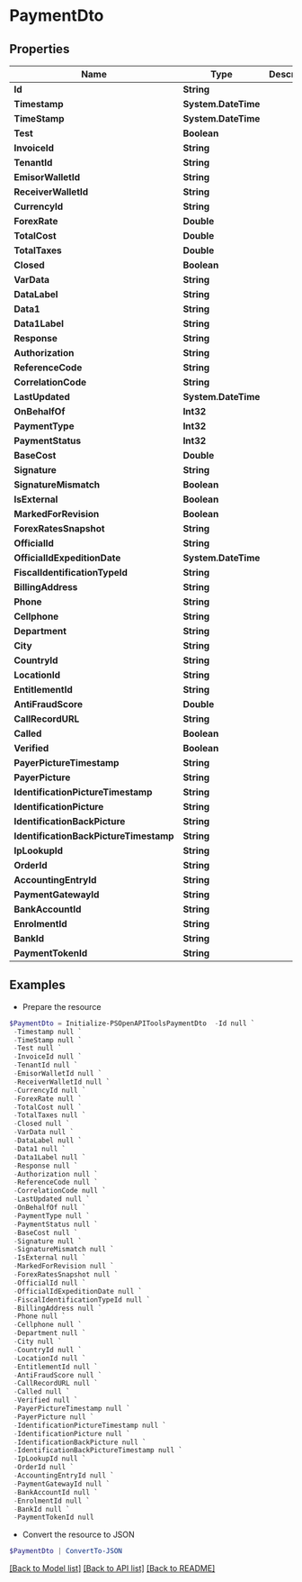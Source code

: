 # PaymentDto
## Properties

Name | Type | Description | Notes
------------ | ------------- | ------------- | -------------
**Id** | **String** |  | [optional] 
**Timestamp** | **System.DateTime** |  | [optional] 
**TimeStamp** | **System.DateTime** |  | [optional] 
**Test** | **Boolean** |  | [optional] 
**InvoiceId** | **String** |  | [optional] 
**TenantId** | **String** |  | [optional] 
**EmisorWalletId** | **String** |  | [optional] 
**ReceiverWalletId** | **String** |  | [optional] 
**CurrencyId** | **String** |  | [optional] 
**ForexRate** | **Double** |  | [optional] 
**TotalCost** | **Double** |  | [optional] 
**TotalTaxes** | **Double** |  | [optional] 
**Closed** | **Boolean** |  | [optional] 
**VarData** | **String** |  | [optional] 
**DataLabel** | **String** |  | [optional] 
**Data1** | **String** |  | [optional] 
**Data1Label** | **String** |  | [optional] 
**Response** | **String** |  | [optional] 
**Authorization** | **String** |  | [optional] 
**ReferenceCode** | **String** |  | [optional] 
**CorrelationCode** | **String** |  | [optional] 
**LastUpdated** | **System.DateTime** |  | [optional] 
**OnBehalfOf** | **Int32** |  | [optional] 
**PaymentType** | **Int32** |  | [optional] 
**PaymentStatus** | **Int32** |  | [optional] 
**BaseCost** | **Double** |  | [optional] 
**Signature** | **String** |  | [optional] 
**SignatureMismatch** | **Boolean** |  | [optional] 
**IsExternal** | **Boolean** |  | [optional] 
**MarkedForRevision** | **Boolean** |  | [optional] 
**ForexRatesSnapshot** | **String** |  | [optional] 
**OfficialId** | **String** |  | [optional] 
**OfficialIdExpeditionDate** | **System.DateTime** |  | [optional] 
**FiscalIdentificationTypeId** | **String** |  | [optional] 
**BillingAddress** | **String** |  | [optional] 
**Phone** | **String** |  | [optional] 
**Cellphone** | **String** |  | [optional] 
**Department** | **String** |  | [optional] 
**City** | **String** |  | [optional] 
**CountryId** | **String** |  | [optional] 
**LocationId** | **String** |  | [optional] 
**EntitlementId** | **String** |  | [optional] 
**AntiFraudScore** | **Double** |  | [optional] 
**CallRecordURL** | **String** |  | [optional] 
**Called** | **Boolean** |  | [optional] 
**Verified** | **Boolean** |  | [optional] 
**PayerPictureTimestamp** | **String** |  | [optional] 
**PayerPicture** | **String** |  | [optional] 
**IdentificationPictureTimestamp** | **String** |  | [optional] 
**IdentificationPicture** | **String** |  | [optional] 
**IdentificationBackPicture** | **String** |  | [optional] 
**IdentificationBackPictureTimestamp** | **String** |  | [optional] 
**IpLookupId** | **String** |  | [optional] 
**OrderId** | **String** |  | [optional] 
**AccountingEntryId** | **String** |  | [optional] 
**PaymentGatewayId** | **String** |  | [optional] 
**BankAccountId** | **String** |  | [optional] 
**EnrolmentId** | **String** |  | [optional] 
**BankId** | **String** |  | [optional] 
**PaymentTokenId** | **String** |  | [optional] 

## Examples

- Prepare the resource
```powershell
$PaymentDto = Initialize-PSOpenAPIToolsPaymentDto  -Id null `
 -Timestamp null `
 -TimeStamp null `
 -Test null `
 -InvoiceId null `
 -TenantId null `
 -EmisorWalletId null `
 -ReceiverWalletId null `
 -CurrencyId null `
 -ForexRate null `
 -TotalCost null `
 -TotalTaxes null `
 -Closed null `
 -VarData null `
 -DataLabel null `
 -Data1 null `
 -Data1Label null `
 -Response null `
 -Authorization null `
 -ReferenceCode null `
 -CorrelationCode null `
 -LastUpdated null `
 -OnBehalfOf null `
 -PaymentType null `
 -PaymentStatus null `
 -BaseCost null `
 -Signature null `
 -SignatureMismatch null `
 -IsExternal null `
 -MarkedForRevision null `
 -ForexRatesSnapshot null `
 -OfficialId null `
 -OfficialIdExpeditionDate null `
 -FiscalIdentificationTypeId null `
 -BillingAddress null `
 -Phone null `
 -Cellphone null `
 -Department null `
 -City null `
 -CountryId null `
 -LocationId null `
 -EntitlementId null `
 -AntiFraudScore null `
 -CallRecordURL null `
 -Called null `
 -Verified null `
 -PayerPictureTimestamp null `
 -PayerPicture null `
 -IdentificationPictureTimestamp null `
 -IdentificationPicture null `
 -IdentificationBackPicture null `
 -IdentificationBackPictureTimestamp null `
 -IpLookupId null `
 -OrderId null `
 -AccountingEntryId null `
 -PaymentGatewayId null `
 -BankAccountId null `
 -EnrolmentId null `
 -BankId null `
 -PaymentTokenId null
```

- Convert the resource to JSON
```powershell
$PaymentDto | ConvertTo-JSON
```

[[Back to Model list]](../README.md#documentation-for-models) [[Back to API list]](../README.md#documentation-for-api-endpoints) [[Back to README]](../README.md)

